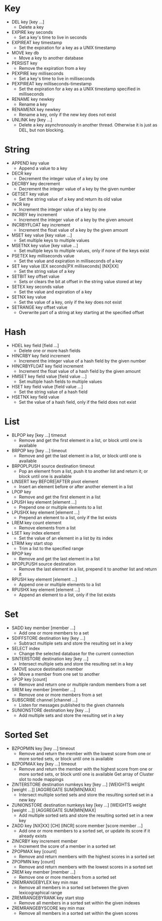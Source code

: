 # Key
* DEL key [key ...]
	* Delete a key
* EXPIRE key seconds
	* Set a key's time to live in seconds
* EXPIREAT key timestamp
	* Set the expiration for a key as a UNIX timestamp
* MOVE key db
	* Move a key to another database
* PERSIST key
	* Remove the expiration from a key
* PEXPIRE key milliseconds
	* Set a key's time to live in milliseconds
* PEXPIREAT key milliseconds-timestamp
	* Set the expiration for a key as a UNIX timestamp specified in milliseconds
* RENAME key newkey
	* Rename a key
* RENAMENX key newkey
	* Rename a key, only if the new key does not exist
* UNLINK key [key ...]
	* Delete a key asynchronously in another thread. Otherwise it is just as DEL, but non blocking.

# String
* APPEND key value
	* Append a value to a key
* DECR key
	* Decrement the integer value of a key by one
* DECRBY key decrement
	* Decrement the integer value of a key by the given number
* GETSET key value
	* Set the string value of a key and return its old value
* INCR key
	* Increment the integer value of a key by one
* INCRBY key increment
	* Increment the integer value of a key by the given amount
* INCRBYFLOAT key increment
	* Increment the float value of a key by the given amount
* MSET key value [key value ...]
	* Set multiple keys to multiple values
* MSETNX key value [key value ...]
	* Set multiple keys to multiple values, only if none of the keys exist
* PSETEX key milliseconds value
	* Set the value and expiration in milliseconds of a key
* SET key value [EX seconds|PX milliseconds] [NX|XX]
	* Set the string value of a key
* SETBIT key offset value
	* Sets or clears the bit at offset in the string value stored at key
* SETEX key seconds value
	* Set the value and expiration of a key
* SETNX key value
	* Set the value of a key, only if the key does not exist
* SETRANGE key offset value
	* Overwrite part of a string at key starting at the specified offset

# Hash
* HDEL key field [field ...]
	* Delete one or more hash fields
* HINCRBY key field increment
	* Increment the integer value of a hash field by the given number
* HINCRBYFLOAT key field increment
	* Increment the float value of a hash field by the given amount
* HMSET key field value [field value ...]
	* Set multiple hash fields to multiple values
* HSET key field value [field value ...]
	* Set the string value of a hash field
* HSETNX key field value
	* Set the value of a hash field, only if the field does not exist

# List

* BLPOP key [key ...] timeout
	* Remove and get the first element in a list, or block until one is available
* BRPOP key [key ...] timeout
	* Remove and get the last element in a list, or block until one is available
* BRPOPLPUSH source destination timeout
	* Pop an element from a list, push it to another list and return it; or block until one is available
* LINSERT key BEFORE|AFTER pivot element
	* Insert an element before or after another element in a list
* LPOP key
	* Remove and get the first element in a list
* LPUSH key element [element ...]
	* Prepend one or multiple elements to a list
* LPUSHX key element [element ...]
	* Prepend an element to a list, only if the list exists
* LREM key count element
	* Remove elements from a list
* LSET key index element
	* Set the value of an element in a list by its index
* LTRIM key start stop
	* Trim a list to the specified range
* RPOP key
	* Remove and get the last element in a list
* RPOPLPUSH source destination
	* Remove the last element in a list, prepend it to another list and return it
* RPUSH key element [element ...]
	* Append one or multiple elements to a list
* RPUSHX key element [element ...]
	* Append an element to a list, only if the list exists

# Set
* SADD key member [member ...]
	* Add one or more members to a set
* SDIFFSTORE destination key [key ...]
	* Subtract multiple sets and store the resulting set in a key
* SELECT index
	* Change the selected database for the current connection
* SINTERSTORE destination key [key ...]
	* Intersect multiple sets and store the resulting set in a key
* SMOVE source destination member
	* Move a member from one set to another
* SPOP key [count]
	* Remove and return one or multiple random members from a set
* SREM key member [member ...]
	* Remove one or more members from a set
* SUBSCRIBE channel [channel ...]
	* Listen for messages published to the given channels
* SUNIONSTORE destination key [key ...]
	* Add multiple sets and store the resulting set in a key

# Sorted Set
* BZPOPMIN key [key ...] timeout
	* Remove and return the member with the lowest score from one or more sorted sets, or block until one is available
* BZPOPMAX key [key ...] timeout
	* Remove and return the member with the highest score from one or more sorted sets, or block until one is available Get array of Cluster slot to node mappings
* ZINTERSTORE destination numkeys key [key ...] [WEIGHTS weight [weight ...]] [AGGREGATE SUM|MIN|MAX]
	* Intersect multiple sorted sets and store the resulting sorted set in a new key
* ZUNIONSTORE destination numkeys key [key ...] [WEIGHTS weight [weight ...]] [AGGREGATE SUM|MIN|MAX]
	* Add multiple sorted sets and store the resulting sorted set in a new key
* ZADD key [NX|XX] [CH] [INCR] score member [score member ...]
	* Add one or more members to a sorted set, or update its score if it already exists
* ZINCRBY key increment member
	* Increment the score of a member in a sorted set
* ZPOPMAX key [count]
	* Remove and return members with the highest scores in a sorted set
* ZPOPMIN key [count]
	* Remove and return members with the lowest scores in a sorted set
* ZREM key member [member ...]
	* Remove one or more members from a sorted set
* ZREMRANGEBYLEX key min max
	* Remove all members in a sorted set between the given lexicographical range
* ZREMRANGEBYRANK key start stop
	* Remove all members in a sorted set within the given indexes
* ZREMRANGEBYSCORE key min max
	* Remove all members in a sorted set within the given scores